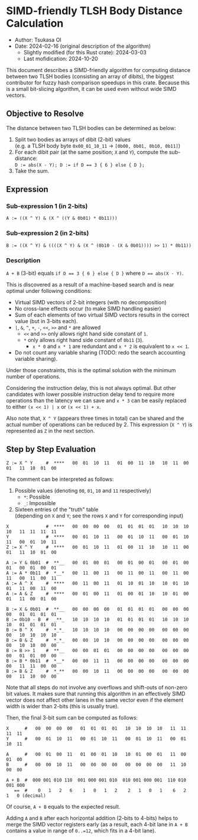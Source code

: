 SIMD-friendly TLSH Body Distance Calculation
=============================================

*   Author: Tsukasa OI
*   Date: 2024-02-16 (original description of the algorithm)
    *   Slightly modified (for this Rust crate): 2024-03-03
    *   Last mofidication: 2024-10-20

This document describes a SIMD-friendly algorithm for computing distance between
two TLSH bodies (consisting an array of dibits), the biggest contributor for
fuzzy hash comparison speedups in this crate.  Because this is a small
bit-slicing algorithm, it can be used even without wide SIMD vectors.


Objective to Resolve
---------------------

The distance between two TLSH bodies can be determined as below:

1.  Split two bodies as arrays of dibit (2-bit) values  
    (e.g. a TLSH body byte `0x00_01_10_11` → `[0b00, 0b01, 0b10, 0b11]`)
2.  For each dibit pair (at the same position; `X` and `Y`), compute
    the sub-distance:  
    `D := abs(X - Y); D := if D == 3 { 6 } else { D };`
3.  Take the sum.


Expression
-----------

### Sub-expression 1 (in 2-bits)

```text
A := ((X ^ Y) & (X ^ ((Y & 0b01) * 0b11)))
```

### Sub-expression 2 (in 2-bits)

```text
B := ((X ^ Y) & ((((X ^ Y) & (X ^ (0b10 - (X & 0b01)))) >> 1) * 0b11))
```

### Description

`A + B` (3-bit) equals `if D == 3 { 6 } else { D }` where `D == abs(X - Y)`.

This is discovered as a result of a machine-based search and is near optimal
under following conditions:

*   Virtual SIMD vectors of 2-bit integers (with no decomposition)
*   No cross-lane effects occur (to make SIMD handling easier)
*   Sum of each elements of two virtual SIMD vectors results in the
    correct value (but in 3-bits each).
*   `|`, `&`, `^`, `+`, `-`, `<<`, `>>` and `*` are allowed
    *   `<<` and `>>` only allows right hand side constant of `1`.
    *   `*` only allows right hand side constant of `0b11` (`3`).
        *   `x * 0` and `x * 1` are redundant
            and `x * 2` is equivalent to `x << 1`.
*   Do not count any variable sharing
    (TODO: redo the search accounting variable sharing).

Under those constraints, this is the optimal solution with the minimum number
of operations.

Considering the instruction delay, this is not always optimal.  But other
candidates with lower possible instruction delay tend to require more operations
than the latency we can save and `x * 3` can be easily replaced to either
`(x << 1) | x` or `(x << 1) + x`.

Also note that, `X ^ Y` (appears three times in total) can be shared and the
actual number of operations can be reduced by 2.
This expression (`X ^ Y`) is represented as `Z` in the next section.


Step by Step Evaluation
------------------------

```text
Z := X ^ Y     #  ****   00  01  10  11   01  00  11  10   10  11  00  01   11  10  01  00
```

The comment can be interpreted as follows:

1.  Possible values (denoting `00`, `01`, `10` and `11` respectively)  
    *   `*`: Possible
    *   `_`: Impossible
2.  Sixteen entries of the "truth" table  
    (depending on `X` and `Y`; see the rows `X` and `Y` for corresponding input)

```text
X              #  ****   00  00  00  00   01  01  01  01   10  10  10  10   11  11  11  11
Y              #  ****   00  01  10  11   00  01  10  11   00  01  10  11   00  01  10  11
Z := X ^ Y     #  ****   00  01  10  11   01  00  11  10   10  11  00  01   11  10  01  00

A := Y & 0b01  #  **__   00  01  00  01   00  01  00  01   00  01  00  01   00  01  00  01
A := A * 0b11  #  *__*   00  11  00  11   00  11  00  11   00  11  00  11   00  11  00  11
A := A ^ X     #  ****   00  11  00  11   01  10  01  10   10  01  10  01   11  00  11  00
A := A & Z     #  ****   00  01  00  11   01  00  01  10   10  01  00  01   11  00  01  00

B := X & 0b01  #  **__   00  00  00  00   01  01  01  01   00  00  00  00   01  01  01  01
B := 0b10 - B  #  _**_   10  10  10  10   01  01  01  01   10  10  10  10   01  01  01  01
B := B ^ X     #  *_*_   10  10  10  10   00  00  00  00   00  00  00  00   10  10  10  10
B := B & Z     #  *_*_   00  00  10  10   00  00  00  00   00  00  00  00   10  10  00  00
B := B >> 1    #  **__   00  00  01  01   00  00  00  00   00  00  00  00   01  01  00  00
B := B * 0b11  #  *__*   00  00  11  11   00  00  00  00   00  00  00  00   11  11  00  00
B := B & Z     #  *_**   00  00  10  11   00  00  00  00   00  00  00  00   11  10  00  00
```

Note that all steps do not involve any overflows and shift-outs of non-zero
bit values.  It makes sure that running this algorithm in an effectively SIMD
vector does not affect other lanes in the same vector even if the element width
is wider than 2-bits (this is usually true).

Then, the final 3-bit sum can be computed as follows:

```text
X      #   00  00  00  00   01  01  01  01   10  10  10  10   11  11  11  11
Y      #   00  01  10  11   00  01  10  11   00  01  10  11   00  01  10  11

A      #   00  01  00  11   01  00  01  10   10  01  00  01   11  00  01  00
B      #   00  00  10  11   00  00  00  00   00  00  00  00   11  10  00  00

A + B  #  000 001 010 110  001 000 001 010  010 001 000 001  110 010 001 000
   ==  #    0   1   2   6    1   0   1   2    2   1   0   1    6   2   1   0 (decimal)
```

Of course, `A + B` equals to the expected result.

Adding `A` and `B` after each horizontal addition (2-bits to 4-bits) helps to
merge the SIMD vector registers early (as a result, each 4-bit lane in `A + B`
contains a value in range of `0..=12`, which fits in a 4-bit lane).
